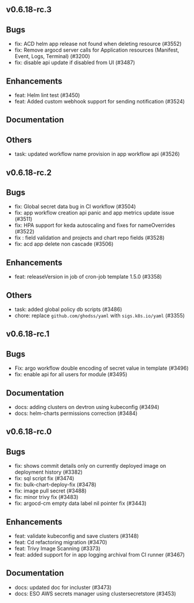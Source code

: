 ## v0.6.18-rc.3

## Bugs
- fix: ACD helm app release not found when deleting resource (#3552)
- fix: Remove argocd server calls for Application resources (Manifest, Event, Logs, Terminal) (#3200)
- fix: disable api update if disabled from UI (#3487)
## Enhancements
- feat: Helm lint test (#3450)
- feat: Added custom webhook support for sending notification (#3524)
## Documentation
## Others
- task: updated workflow name provision in app workflow api (#3526)


## v0.6.18-rc.2




## Bugs
- fix: Global secret data bug in CI workflow (#3504)
- fix: app workflow creation api panic and app metrics update issue (#3511)
- fix: HPA support for keda autoscaling and fixes for nameOverrides (#3522)
- fix : field validation and projects and chart repo fields (#3528)
- fix: acd app delete non cascade (#3506)
## Enhancements
- feat: releaseVersion in job of cron-job template 1.5.0 (#3358)
## Others
- task: added global policy db scripts (#3486)
- chore: replace `github.com/ghodss/yaml` with `sigs.k8s.io/yaml` (#3355)


## v0.6.18-rc.1



## Bugs
- Fix: argo workflow double encoding of secret value in template (#3496)
- fix: enable api for all users for module (#3495)
## Documentation
- docs: adding clusters on devtron using kubeconfig (#3494)
- docs: helm-charts permissions correction (#3484)


## v0.6.18-rc.0

## Bugs
- fix: shows commit details only on currently deployed image on deployment history (#3382)
- fix: sql script fix (#3474)
- fix: bulk-chart-deploy-fix (#3478)
- fix: image pull secret (#3488)
- fix: minor trivy fix (#3483)
- fix: argocd-cm empty data label nil pointer fix (#3443)
## Enhancements
- feat: validate kubeconfig and save clusters (#3148)
- feat: Cd refactoring migration (#3470)
- feat: Trivy Image Scanning (#3373)
- feat: added support for in app logging archival from CI runner (#3467)
## Documentation
- docs: updated doc for incluster (#3473)
- docs: ESO AWS secrets manager using clustersecretstore (#3453)
